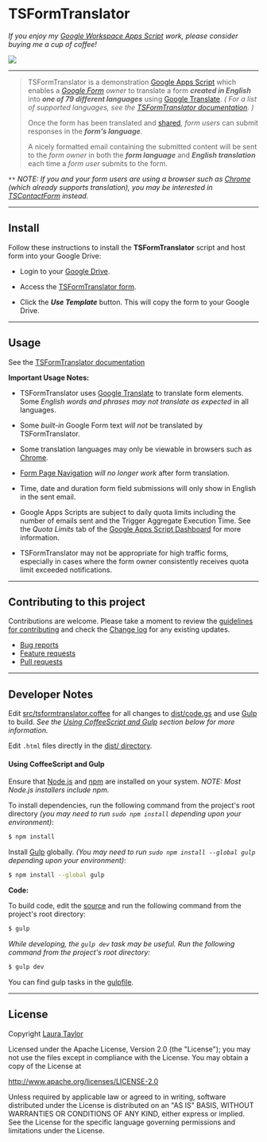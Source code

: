 #  TSFormTranslator

*If you enjoy my [Google Workspace Apps Script](https://developers.google.com/apps-script) work, please consider buying me a cup of coffee!* 


[![](https://techstreams.github.io/images/bmac.svg)](https://www.buymeacoffee.com/techstreams)

---

> TSFormTranslator is a demonstration [Google Apps Script](https://www.google.com/script/start/) which enables a *[Google Form](https://support.google.com/docs/topic/6063584) owner* to translate a form ***created in English*** into ***one of 79 different languages*** using [Google Translate](https://translate.google.com/). *( For a list of supported languages, see the [TSFormTranslator documentation](https://techstreams.github.io/TSFormTranslator#langs). )*
>
> Once the form has been translated and [shared](https://support.google.com/docs/answer/2839588), *form users* can submit responses in the ***form's language***.
>
> A nicely formatted email containing the submitted content will be sent to the *form owner* in both the ***form language*** and ***English translation*** each time a *form user* submits to the form.


`**` *NOTE:  If you and your form users are using a browser such as [Chrome](https://www.google.com/intl/en-US/chrome/browser/) (which already supports translation), you may be interested in [TSContactForm](https://techstreams.github.io/TSContactForm)</a> instead.*


---

## Install

Follow these instructions to install the **TSFormTranslator** script and host form into your Google Drive:

* Login to your [Google Drive](https://drive.google.com/).

* Access the [TSFormTranslator form](https://docs.google.com/forms/d/1yd_DJeQfCRurB4aw-0d9wDO-k2ceowz48oUhgYzYmc4/template/preview).

* Click the ***Use Template*** button. This will copy the form to your Google Drive.


---


## Usage

See the [TSFormTranslator documentation](https://techstreams.github.io/TSFormTranslator)

**Important Usage Notes:**

* TSFormTranslator uses [Google Translate](https://translate.google.com/) to translate form elements.   Some *English words and phrases may not translate as expected* in all languages.  
* Some *built-in* Google Form text *will not* be translated by TSFormTranslator.

* Some translation languages may only be viewable in browsers such as [Chrome](https://www.google.com/intl/en-US/chrome/browser/).

* [Form Page Navigation](https://support.google.com/docs/answer/141062) *will no longer work* after form translation.

* Time, date and duration form field submissions will only show in English in the sent email.

* Google Apps Scripts are subject to daily quota limits including the number of emails sent and the Trigger Aggregate Execution Time.   See the *Quota Limits* tab of the [Google Apps Script Dashboard](https://docs.google.com/macros/dashboard) for more information.

* TSFormTranslator may not be appropriate for high traffic forms, especially in cases where the form owner consistently receives quota limit exceeded notifications. 


---


## Contributing to this project

Contributions are welcome. Please take a moment to review the [guidelines for contributing](CONTRIBUTING.md) and check the [Change log](CHANGELOG.md) for any existing updates.

* [Bug reports](CONTRIBUTING.md#bug-reports)
* [Feature requests](CONTRIBUTING.md#feature-requests)
* [Pull requests](CONTRIBUTING.md#pull-requests)  


---


## Developer Notes

Edit [src/tsformtranslator.coffee](src/tsformtranslator.coffee) for all changes to [dist/code.gs](dist/code.gs) and use [Gulp](http://gulpjs.com/) to build.  *See the [Using CoffeeScript and Gulp](#using-coffeescript-and-gulp) section below for more information.*

Edit `.html` files directly in the [dist/ directory](./dist).


#### Using CoffeeScript and Gulp

Ensure that [Node.js](http://nodejs.org/) and [npm](https://github.com/npm/npm) are installed on your system.  *NOTE: Most Node.js installers include npm.*

To install dependencies, run the following command from the project's root directory *(you may need to run `sudo npm install` depending upon your environment)*:

```sh
$ npm install
```

Install [Gulp](http://gulpjs.com/) globally. *(You may need to run `sudo npm install --global gulp` depending upon your environment)*:

```sh
$ npm install --global gulp
```

**Code:**


To build code, edit the [source](src/tsformtranslator.coffee) and run the following command from the project's root directory:

```sh
$ gulp
```

*While developing, the `gulp dev` task may be useful.  Run the following command from the project's root directory:*

```sh
$ gulp dev
```

You can find gulp tasks in the [gulpfile](gulpfile.coffee).  


---


## License

Copyright [Laura Taylor](https://github.com/techstreams)

Licensed under the Apache License, Version 2.0 (the "License");
you may not use the files except in compliance with the License.
You may obtain a copy of the License at

http://www.apache.org/licenses/LICENSE-2.0

Unless required by applicable law or agreed to in writing, software
distributed under the License is distributed on an "AS IS" BASIS,
WITHOUT WARRANTIES OR CONDITIONS OF ANY KIND, either express or implied.
See the License for the specific language governing permissions and
limitations under the License.
